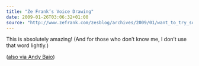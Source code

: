 ```yaml
---
title: "Ze Frank’s Voice Drawing"
date: 2009-01-26T03:06:32+01:00
source: "http://www.zefrank.com/zesblog/archives/2009/01/want_to_try_som.html"
---
```


This is absolutely amazing! (And for those who don’t know me, I don’t use that word lightly.)

([also via Andy Baio](http://waxy.org/links/archive/2009/01/index.shtml))

